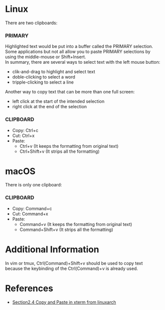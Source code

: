 # Linux
There are two clipboards:
### PRIMARY
Highlighted text would be put into a buffer called the PRIMARY selection. Some applications but not all allow you to paste PRIMARY selections by using the middle-mouse or Shift+Insert.  
In summary, there are several ways to select text with the left mouse button:
- clik-and-drag to highlight and select text
- doble-clicking to select a word
- tripple-clicking to select a line

Another way to copy text that can be more than one full screen:
- left click at the start of the intended selection
- right click at the end of the selection

### CLIPBOARD
- Copy: Ctrl+c
- Cut: Ctrl+x
- Paste:
    - Ctrl+v (It keeps the formatting from original text)
    - Ctrl+Shift+v (It strips all the formatting)

# macOS
There is only one clipboard:
### CLIPBOARD
- Copy: Command+c
- Cut: Command+x
- Paste:
    - Command+v (It keeps the formatting from original text)
    - Command+Shift+v (It strips all the formatting)

# Additional Information
In vim or tmux, Ctrl(Command)+Shift+v should be used to copy text because the keybinding of the Ctrl(Command)+v is already used.

# References
- [Section2.4 Copy and Paste in xterm from linuxarch](https://wiki.archlinux.org/title/Xterm#Copy_and_pastehighlighting%20text%20using%20the%20mouse%20in%20an%20xterm)

